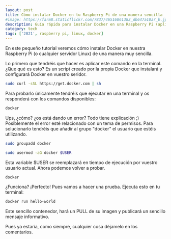 ```yaml
---
layout: post
title: Cómo instalar Docker en tu Raspberry Pi de una manera sencilla
#image: https://farm8.staticflickr.com/7837/46516861382_db647a10a7_b.jpg
description: Guía rápida para instalar Docker en una Raspberry Pi (aplicable a cualquier distro de Linux)
category: tech
tags: ['2021', raspberry pi, linux, docker]
---
```


En este pequeño tutorial veremos cómo instalar Docker en nuestra Raspberry Pi (o cualquier servidor Linux) de una manera muy sencilla.

<!-- more -->

Lo primero que tendréis que hacer es aplicar este comando en la terminal. ¿Que qué es esto? Es un script creado por la propia Docker que instalará y configurará Docker en vuestro seridor.

```bash
sudo curl -sSL https://get.docker.com | sh
```

Para probarlo únicamente tendréis que ejecutar en una terminal y os responderá con los comandos disponibles:

```bash
docker
```

Ups, ¿cómo? ¿os está dando un error? Todo tiene explicación ;) Posiblemente el error esté relacionado con un tema de permisos. Para solucionarlo tendréis que añadir al grupo "docker" el usuario que estéis utilizando.

```bash
sudo groupadd docker
```

```bash
sudo usermod -aG docker $USER
```

Esta variable $USER se reemplazará en tiempo de ejecución por vuestro usuario actual. Ahora podemos volver a probar.

```bash
docker
```

¿Funciona? ¡Perfecto! Pues vamos a hacer una prueba. Ejecuta esto en tu terminal:

```bash
docker run hello-world
```

Este sencillo contenedor, hará un PULL de su imagen y publicará un sencillo mensaje informativo.

Pues ya estaría, como siempre, cualquier cosa déjamelo en los comentarios.